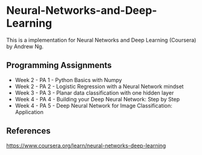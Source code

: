 # Neural-Networks-and-Deep-Learning
This is a implementation for Neural Networks and Deep Learning (Coursera) by Andrew Ng.
## Programming Assignments
<ul>
<li>	Week 2 - PA 1 - Python Basics with Numpy</li>
<li>	Week 2 - PA 2 - Logistic Regression with a Neural Network mindset </li>
<li>	Week 3 - PA 3 - Planar data classification with one hidden layer</li>
 <li>	Week 4 - PA 4 - Building your Deep Neural Network: Step by Step</li>
<li>	Week 4 - PA 5 - Deep Neural Network for Image Classification: Application</li>
 </ul>
 
## References
https://www.coursera.org/learn/neural-networks-deep-learning
